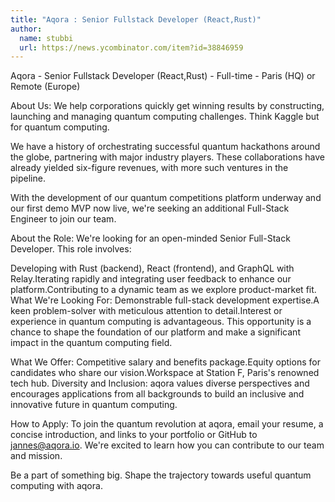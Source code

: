```yaml
---
title: "Aqora : Senior Fullstack Developer (React,Rust)"
author:
  name: stubbi
  url: https://news.ycombinator.com/item?id=38846959
---
```

Aqora - Senior Fullstack Developer (React,Rust) - Full-time - Paris (HQ) or Remote (Europe)

About Us:
We help corporations quickly get winning results by constructing, launching and managing quantum computing challenges. Think Kaggle but for quantum computing.

We have a history of orchestrating successful quantum hackathons around the globe, partnering with major industry players. These collaborations have already yielded six-figure revenues, with more such ventures in the pipeline.

With the development of our quantum competitions platform underway and our first demo MVP now live, we&#x27;re seeking an additional Full-Stack Engineer to join our team.

About the Role:
We&#x27;re looking for an open-minded Senior Full-Stack Developer. This role involves:

Developing with Rust (backend), React (frontend), and GraphQL with Relay.Iterating rapidly and integrating user feedback to enhance our platform.Contributing to a dynamic team as we explore product-market fit.
What We&#x27;re Looking For:
Demonstrable full-stack development expertise.A keen problem-solver with meticulous attention to detail.Interest or experience in quantum computing is advantageous.
This opportunity is a chance to shape the foundation of our platform and make a significant impact in the quantum computing field.

What We Offer:
Competitive salary and benefits package.Equity options for candidates who share our vision.Workspace at Station F, Paris&#x27;s renowned tech hub.
Diversity and Inclusion:
aqora values diverse perspectives and encourages applications from all backgrounds to build an inclusive and innovative future in quantum computing.

How to Apply:
To join the quantum revolution at aqora, email your resume, a concise introduction, and links to your portfolio or GitHub to jannes@aqora.io. We&#x27;re excited to learn how you can contribute to our team and mission.

Be a part of something big. Shape the trajectory towards useful quantum computing with aqora.
